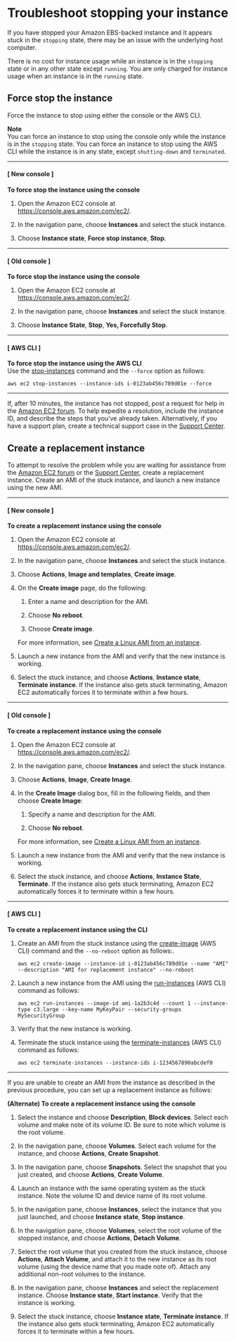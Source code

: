 # Troubleshoot stopping your instance<a name="TroubleshootingInstancesStopping"></a>

If you have stopped your Amazon EBS\-backed instance and it appears stuck in the `stopping` state, there may be an issue with the underlying host computer\.

There is no cost for instance usage while an instance is in the `stopping` state or in any other state except `running`\. You are only charged for instance usage when an instance is in the `running` state\.

## Force stop the instance<a name="force-stop-instance"></a>

Force the instance to stop using either the console or the AWS CLI\.

**Note**  
You can force an instance to stop using the console only while the instance is in the `stopping` state\. You can force an instance to stop using the AWS CLI while the instance is in any state, except `shutting-down` and `terminated`\.

------
#### [ New console ]

**To force stop the instance using the console**

1. Open the Amazon EC2 console at [https://console\.aws\.amazon\.com/ec2/](https://console.aws.amazon.com/ec2/)\.

1. In the navigation pane, choose **Instances** and select the stuck instance\.

1. Choose **Instance state**, **Force stop instance**, **Stop**\.

------
#### [ Old console ]

**To force stop the instance using the console**

1. Open the Amazon EC2 console at [https://console\.aws\.amazon\.com/ec2/](https://console.aws.amazon.com/ec2/)\.

1. In the navigation pane, choose **Instances** and select the stuck instance\.

1. Choose **Instance State**, **Stop**, **Yes, Forcefully Stop**\.

------
#### [ AWS CLI ]

**To force stop the instance using the AWS CLI**  
Use the [stop\-instances](https://docs.aws.amazon.com/cli/latest/reference/ec2/stop-instances.html) command and the `--force` option as follows:

```
aws ec2 stop-instances --instance-ids i-0123ab456c789d01e --force
```

------

If, after 10 minutes, the instance has not stopped, post a request for help in the [Amazon EC2 forum](https://forums.aws.amazon.com/forum.jspa?forumID=30)\. To help expedite a resolution, include the instance ID, and describe the steps that you've already taken\. Alternatively, if you have a support plan, create a technical support case in the [Support Center](https://console.aws.amazon.com/support/home#/)\.

## Create a replacement instance<a name="Creating_Replacement_Instance"></a>

To attempt to resolve the problem while you are waiting for assistance from the [Amazon EC2 forum](https://forums.aws.amazon.com/forum.jspa?forumID=30) or the [Support Center](https://console.aws.amazon.com/support/home#/), create a replacement instance\. Create an AMI of the stuck instance, and launch a new instance using the new AMI\. 

------
#### [ New console ]

**To create a replacement instance using the console**

1. Open the Amazon EC2 console at [https://console\.aws\.amazon\.com/ec2/](https://console.aws.amazon.com/ec2/)\.

1. In the navigation pane, choose **Instances** and select the stuck instance\.

1. Choose **Actions**, **Image and templates**, **Create image**\.

1. On the **Create image** page, do the following:

   1. Enter a name and description for the AMI\.

   1. Choose **No reboot**\.

   1. Choose **Create image**\.

   For more information, see [Create a Linux AMI from an instance](creating-an-ami-ebs.md#how-to-create-ebs-ami)\.

1. Launch a new instance from the AMI and verify that the new instance is working\.

1. Select the stuck instance, and choose **Actions**, **Instance state**, **Terminate instance**\. If the instance also gets stuck terminating, Amazon EC2 automatically forces it to terminate within a few hours\.

------
#### [ Old console ]

**To create a replacement instance using the console**

1. Open the Amazon EC2 console at [https://console\.aws\.amazon\.com/ec2/](https://console.aws.amazon.com/ec2/)\.

1. In the navigation pane, choose **Instances** and select the stuck instance\.

1. Choose **Actions**, **Image**, **Create Image**\.

1. In the **Create Image** dialog box, fill in the following fields, and then choose **Create Image**:

   1. Specify a name and description for the AMI\.

   1. Choose **No reboot**\.

   For more information, see [Create a Linux AMI from an instance](creating-an-ami-ebs.md#how-to-create-ebs-ami)\.

1. Launch a new instance from the AMI and verify that the new instance is working\.

1. Select the stuck instance, and choose **Actions**, **Instance State**, **Terminate**\. If the instance also gets stuck terminating, Amazon EC2 automatically forces it to terminate within a few hours\.

------
#### [ AWS CLI ]

**To create a replacement instance using the CLI**

1. Create an AMI from the stuck instance using the [create\-image](https://docs.aws.amazon.com/cli/latest/reference/ec2/create-image.html) \(AWS CLI\) command and the `--no-reboot` option as follows:\.

   ```
   aws ec2 create-image --instance-id i-0123ab456c789d01e --name "AMI" --description "AMI for replacement instance" --no-reboot
   ```

1. Launch a new instance from the AMI using the [run\-instances](https://docs.aws.amazon.com/cli/latest/reference/ec2/run-instances.html) \(AWS CLI\) command as follows:

   ```
   aws ec2 run-instances --image-id ami-1a2b3c4d --count 1 --instance-type c3.large --key-name MyKeyPair --security-groups MySecurityGroup
   ```

1. Verify that the new instance is working\.

1. Terminate the stuck instance using the [terminate\-instances](https://docs.aws.amazon.com/cli/latest/reference/ec2/terminate-instances.html) \(AWS CLI\) command as follows:

   ```
   aws ec2 terminate-instances --instance-ids i-1234567890abcdef0
   ```

------

If you are unable to create an AMI from the instance as described in the previous procedure, you can set up a replacement instance as follows:

**\(Alternate\) To create a replacement instance using the console**

1. Select the instance and choose **Description**, **Block devices**\. Select each volume and make note of its volume ID\. Be sure to note which volume is the root volume\.

1. In the navigation pane, choose **Volumes**\. Select each volume for the instance, and choose **Actions**, **Create Snapshot**\.

1. In the navigation pane, choose **Snapshots**\. Select the snapshot that you just created, and choose **Actions**, **Create Volume**\.

1. Launch an instance with the same operating system as the stuck instance\. Note the volume ID and device name of its root volume\.

1. In the navigation pane, choose **Instances**, select the instance that you just launched, and choose **Instance state**, **Stop instance**\.

1. In the navigation pane, choose **Volumes**, select the root volume of the stopped instance, and choose **Actions**, **Detach Volume**\.

1. Select the root volume that you created from the stuck instance, choose **Actions**, **Attach Volume**, and attach it to the new instance as its root volume \(using the device name that you made note of\)\. Attach any additional non\-root volumes to the instance\.

1. In the navigation pane, choose **Instances** and select the replacement instance\. Choose **Instance state**, **Start instance**\. Verify that the instance is working\.

1. Select the stuck instance, choose **Instance state**, **Terminate instance**\. If the instance also gets stuck terminating, Amazon EC2 automatically forces it to terminate within a few hours\.